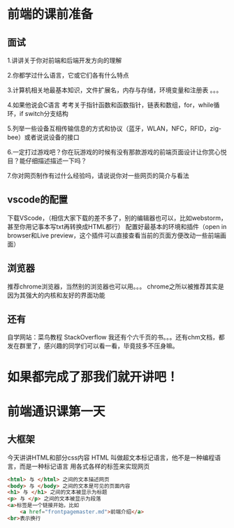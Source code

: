 # 前端的课前准备
## 面试
1.讲讲关于你对前端和后端开发方向的理解 

2.你都学过什么语言，它或它们各有什么特点 

3.计算机相关地最基本知识，文件扩展名，内存与存储，环境变量和注册表 。。。

4.如果他说会C语言 考考关于指针函数和函数指针，链表和数组，for，while循环，if switch分支结构 

5.列举一些设备互相传输信息的方式和协议（蓝牙，WLAN，NFC，RFID，zig-bee）或者说说设备的接口

6.一定打过游戏吧？你在玩游戏的时候有没有那款游戏的前端页面设计让你赏心悦目？能仔细描述描述一下吗？

7.你对网页制作有过什么经验吗，请说说你对一些网页的简介与看法




## vscode的配置 
下载VScode，（相信大家下载的差不多了，别的编辑器也可以，比如webstorm，甚至你用记事本写txt再转换成HTML都行） 
配置好最基本的环境和插件（open in browser和Live preview，这个插件可以直接查看当前的页面方便改动一些前端画面）
## 浏览器 
推荐chrome浏览器，当然别的浏览器也可以用。。。 chrome之所以被推荐其实是因为其强大的内核和友好的界面功能
## 还有
自学网站：菜鸟教程 StackOverflow
我还有个六千页的书。。。还有chm文档，都发在群里了，感兴趣的同学们可以看一看，毕竟技多不压身嘛。

 如果都完成了那我们就开讲吧！ 
===
# 前端通识课第一天
## 大框架
今天讲讲HTML和部分css内容
HTML 叫做超文本标记语言，他不是一种编程语言，而是一种标记语言
用各式各样的标签来实现网页
```html
<html> 与 </html> 之间的文本描述网页 
<body> 与 </body> 之间的文本是可见的页面内容 
<h1> 与 </h1> 之间的文本被显示为标题 
<p> 与 </p> 之间的文本被显示为段落 
<a>标签是一个链接开始，比如
    <a href="frontpagemaster.md">前端介绍</a>
<br>表示换行


```











